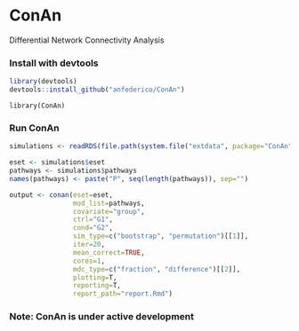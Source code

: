 # ConAn
Differential Network Connectivity Analysis

### Install with devtools
```R
library(devtools)
devtools::install_github("anfederico/ConAn")
```

```{r}
library(ConAn)
```

### Run ConAn
```R
simulations <- readRDS(file.path(system.file("extdata", package="ConAn"), "simulations.rds"))

eset <- simulations$eset
pathways <- simulations$pathways
names(pathways) <- paste("P", seq(length(pathways)), sep="")

output <- conan(eset=eset,
                mod_list=pathways,
                covariate="group",
                ctrl="G1",
                cond="G2",
                sim_type=c("bootstrap", "permutation")[[1]],
                iter=20,
                mean_correct=TRUE,
                cores=1,
                mdc_type=c("fraction", "difference")[[2]],
                plotting=T,
                reporting=T,
                report_path="report.Rmd")

```

### Note: ConAn is under active development